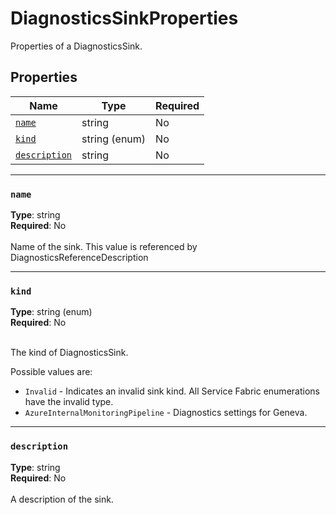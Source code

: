 # DiagnosticsSinkProperties

Properties of a DiagnosticsSink.

## Properties
| Name | Type | Required |
| --- | --- | --- |
| [`name`](#name) | string | No |
| [`kind`](#kind) | string (enum) | No |
| [`description`](#description) | string | No |

____
### `name`
__Type__: string <br/>
__Required__: No<br/>
<br/>
Name of the sink. This value is referenced by DiagnosticsReferenceDescription

____
### `kind`
__Type__: string (enum) <br/>
__Required__: No<br/>
<br/>


The kind of DiagnosticsSink.

Possible values are: 

  - `Invalid` - Indicates an invalid sink kind. All Service Fabric enumerations have the invalid type.
  - `AzureInternalMonitoringPipeline` - Diagnostics settings for Geneva.



____
### `description`
__Type__: string <br/>
__Required__: No<br/>
<br/>
A description of the sink.
